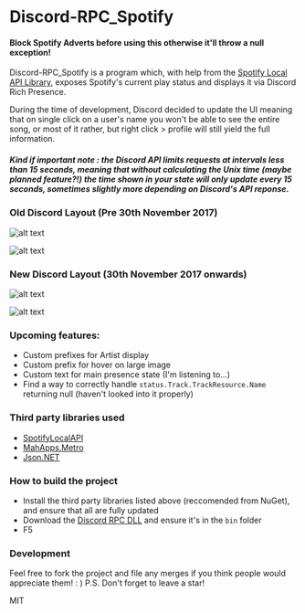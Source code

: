 # Discord-RPC_Spotify

#### Block Spotify Adverts before using this otherwise it'll throw a null exception!

Discord-RPC_Spotify is a program which, with help from the [Spotify Local API Library](https://github.com/JohnnyCrazy/SpotifyAPI-NET), exposes Spotify's current play status and displays it via Discord Rich Presence.

During the time of development, Discord decided to update the UI meaning that on single click on a user's name you won't be able to see the entire song, or most of it rather, but right click > profile will still yield the full information.

##### Kind if important note : the Discord API limits requests at intervals less than 15 seconds, meaning that without calculating the Unix time (maybe planned feature?!) the time shown in your state will only update every 15 seconds, sometimes slightly more depending on Discord's API reponse. 


### Old Discord Layout (Pre 30th November 2017)
![alt text](https://github.com/peaches6/Discord-RPC_Spotify/blob/master/media/demo.png?raw=true "Old layout playing song")

![alt text](https://github.com/peaches6/Discord-RPC_Spotify/blob/master/media/demo_2.png?raw=true "Old layout paused song")

### New Discord Layout (30th November 2017 onwards)
![alt text](https://github.com/peaches6/Discord-RPC_Spotify/blob/master/media/new_demo.png?raw=true "New layout playing song")

![alt text](https://github.com/peaches6/Discord-RPC_Spotify/blob/master/media/new_demo_2.png?raw=true "New layout paused song")


### Upcoming features:
  - Custom prefixes for Artist display
  - Custom prefix for hover on large image
  - Custom text for main presence state (I'm listening to...)
  - Find a way to correctly handle ```status.Track.TrackResource.Name``` returning null (haven't looked into it properly)
  



### Third party libraries used
  - [SpotifyLocalAPI](https://github.com/JohnnyCrazy/SpotifyAPI-NET)
  - [MahApps.Metro](mahapps.com)
  - [Json.NET](https://www.newtonsoft.com/json)

### How to build the project
  - Install the third party libraries listed above (reccomended from NuGet),  and ensure that all are fully updated
  - Download the [Discord RPC DLL](https://github.com/discordapp/discord-rpc) and ensure it's in the ```bin``` folder
  - F5







### Development

Feel free to fork the project and file any merges if you think people would appreciate them! : ) P.S. Don't forget to leave a star!

MIT
